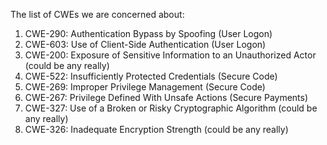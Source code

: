 The list of CWEs we are concerned about:

1. CWE-290: Authentication Bypass by Spoofing (User Logon)
2. CWE-603: Use of Client-Side Authentication (User Logon)
3. CWE-200: Exposure of Sensitive Information to an Unauthorized Actor (could be any really)
4. CWE-522: Insufficiently Protected Credentials (Secure Code)
5. CWE-269: Improper Privilege Management (Secure Code)
6. CWE-267: Privilege Defined With Unsafe Actions (Secure Payments)
7. CWE-327: Use of a Broken or Risky Cryptographic Algorithm (could be any really)
8. CWE-326: Inadequate Encryption Strength (could be any really)
 
